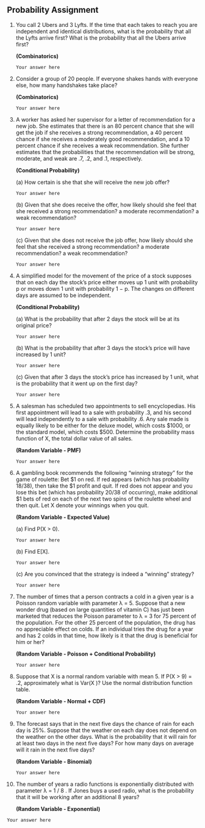 ## Probability Assignment

1. You call 2 Ubers and 3 Lyfts. If the time that each takes to reach you are
   independent and identical distributions, what is the probability that all the
   Lyfts arrive first? What is the probability that all the Ubers arrive first?

   **(Combinatorics)**

   ```Your answer here```

2. Consider a group of 20 people. If everyone shakes hands with everyone else,
   how many handshakes take place?

   **(Combinatorics)**

   ```Your answer here```

3. A worker has asked her supervisor for a letter of recommendation for a
   new job. She estimates that there is an 80 percent chance that she will
   get the job if she receives a strong recommendation, a 40 percent chance
   if she receives a moderately good recommendation, and a 10 percent chance
   if she receives a weak recommendation. She further estimates that the
   probabilities that the recommendation will be strong, moderate,
   and weak are .7, .2, and .1, respectively.

   **(Conditional Probability)**

   (a)  How certain is she that she will receive the new job offer?

   ```Your answer here```

   (b)  Given that she does receive the offer, how likely should she feel
        that she received a strong recommendation? a moderate recommendation?
        a weak recommendation?

   ```Your answer here```

   (c)  Given that she does not receive the job offer, how likely should she
        feel that she received a strong recommendation?
        a moderate recommendation? a weak recommendation?

   ```Your answer here```


4. A simplified model for the movement of the price of a stock supposes that
   on each day the stock’s price either moves up 1 unit with probability p
   or moves down 1 unit with probability 1 − p. The changes on different days
   are assumed to be independent.

   **(Conditional Probability)**

   (a) What is the probability that after 2 days the stock will be at
       its original price?

   ```Your answer here```

   (b) What is the probability that after 3 days the stock’s price will
       have increased by 1 unit?

   ```Your answer here```

   (c) Given that after 3 days the stock’s price has increased by 1 unit,
       what is the probability that it went up on the first day?

   ```Your answer here```

5. A salesman has scheduled two appointments to sell encyclopedias. His
   first appointment will lead to a sale with probability .3, and his second
   will lead independently to a sale with probability .6. Any sale made is
   equally likely to be either for the deluxe model, which costs $1000, or
   the standard model, which costs $500. Determine the probability mass
   function of X, the total dollar value of all sales.

   **(Random Variable - PMF)**

   ```Your answer here```


6. A gambling book recommends the following “winning strategy” for the game of
   roulette: Bet $1 on red. If red appears (which has probability 18/38), then
   take the $1 profit and quit. If red does not appear and you lose this bet
   (which has probability 20/38 of occurring), make additional $1 bets of red
   on each of the next two spins of the roulette wheel and then quit.
   Let X denote your winnings when you quit.

   **(Random Variable - Expected Value)**

   (a)  Find P(X > 0).

   ```Your answer here```

   (b)  Find E[X].

   ```Your answer here```

   (c)  Are you convinced that the strategy is indeed a “winning” strategy?

   ```Your answer here```


7. The number of times that a person contracts a cold in a given year is a
   Poisson random variable with parameter λ = 5. Suppose that a new wonder
   drug (based on large quantities of vitamin C) has just been marketed that
   reduces the Poisson parameter to λ = 3 for 75 percent of the population.
   For the other 25 percent of the population, the drug has no appreciable
   effect on colds. If an individual tries the drug for a year and has 2 colds
   in that time, how likely is it that the drug is beneficial for him or her?

   **(Random Variable - Poisson + Conditional Probability)**

   ```Your answer here```


8. Suppose that X is a normal random variable with mean 5. If P(X > 9) = .2,
   approximately what is Var(X )? Use the normal distribution function table.

   **(Random Variable - Normal + CDF)**

   ```Your answer here```


9. The forecast says that in the next five days the chance of rain for each day
   is 25%. Suppose that the weather on each day does not depend on the weather
   on the other days. What is the probability that it will rain for at least
   two days in the next five days? For how many days on average will it
   rain in the next five days?

   **(Random Variable - Binomial)**

   ```Your answer here```

10. The number of years a radio functions is exponentially distributed with
    parameter λ = 1 / 8  . If Jones buys a used radio, what is the probability
    that it will be working after an additional 8 years?

    **(Random Variable - Exponential)**

   ```Your answer here```
